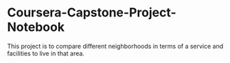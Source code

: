 # Coursera-Capstone-Project-Notebook
This project is  to compare different neighborhoods in terms of a service and facilities to live in that area.
